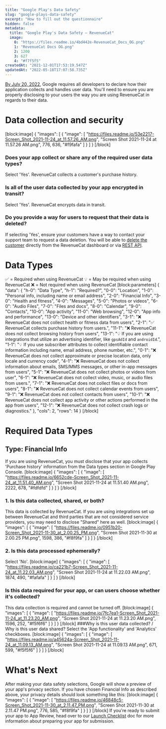 ```yaml
---
title: "Google Play's Data Safety"
slug: "google-plays-data-safety"
excerpt: "How to fill out the questionnaire"
hidden: false
metadata: 
  title: "Google Play's Data Safety – RevenueCat"
  image: 
    0: "https://files.readme.io/4bd442e-RevenueCat_Docs_OG.png"
    1: "RevenueCat Docs OG.png"
    2: 1200
    3: 627
    4: "#f7f5f5"
createdAt: "2021-12-01T17:53:19.547Z"
updatedAt: "2022-05-18T17:07:58.735Z"
---
```

[By July 20, 2022](https://support.google.com/googleplay/android-developer/answer/10787469?hl=en), Google requires all developers to declare how their application collects and handles user data. You'll need to ensure you are properly disclosing to your users the way you are using RevenueCat in regards to their data.

# Data collection and security
[block:image]
{
  "images": [
    {
      "image": [
        "https://files.readme.io/53e2217-Screen_Shot_2021-11-24_at_11.57.26_AM.png",
        "Screen Shot 2021-11-24 at 11.57.26 AM.png",
        776,
        636,
        "#f9fafa"
      ]
    }
  ]
}
[/block]
### Does your app collect or share any of the required user data types?
Select 'Yes'. RevenueCat collects a customer's purchase history. 

### Is all of the user data collected by your app encrypted in transit?
Select 'Yes'. RevenueCat encrypts data in transit.

### Do you provide a way for users to request that their data is deleted?
If selecting 'Yes', ensure your customers have a way to contact your support team to request a data deletion. You will be able to [delete the customer](doc:manage-users) directly from the RevenueCat dashboard or via [REST API](ref:subscribersapp_user_id).

# Data Types
✅ = Required when using RevenueCat
💡 = May be required when using RevenueCat
❌ = Not required when using RevenueCat
[block:parameters]
{
  "data": {
    "h-0": "Data Type",
    "h-1": "Required?",
    "0-0": "Location",
    "1-0": "Personal info, including name or email address",
    "2-0": "Financial Info",
    "3-0": "Health and fitness",
    "4-0": "Messages",
    "5-0": "Photos or videos",
    "6-0": "Audio Files",
    "7-0": "Files and docs",
    "8-0": "Calendar",
    "9-0": "Contacts",
    "10-0": "App activity",
    "11-0": "Web browsing",
    "12-0": "App info and performance",
    "13-0": "Device and other identifiers",
    "3-1": "❌  RevenueCat does not collect health or fitness data from users",
    "2-1": "✅  RevenueCat collects purchase history from users.",
    "11-1": "❌  RevenueCat does not collect browsing history from users",
    "13-1": "💡 If you are using integrations that utilize an advertising identifier, like `gpsAdId` and `androidId`.",
    "1-1": "💡 If you use subscriber attributes to collect identifiable contact information including name, email address, phone number, etc.",
    "0-1": "❌  RevenueCat does not collect approximate or precise location data, only locale and currency code",
    "4-1": "❌  RevenueCat does not collect information about emails, SMS/MMS messages, or other in-app messages from users",
    "5-1": "❌  RevenueCat does not collect photos or videos from user",
    "6-1": "❌  RevenueCat does not collect video, music, or audio files from users.",
    "7-1": "❌  RevenueCat does not collect files or docs from users",
    "8-1": "❌  RevenueCat does not collect calendar events from users",
    "9-1": "❌  RevenueCat does not collect contacts from users",
    "10-1": "❌  RevenueCat does not collect app activity or other actions performed in the app from users",
    "12-1": "❌  RevenueCat does not collect crash logs or diagnostics."
  },
  "cols": 2,
  "rows": 14
}
[/block]
# Required Data Types
## Type: Financial Info
If you are using RevenueCat, you must disclose that your app collects 'Purchase history' information from the Data types section in Google Play Console. 
[block:image]
{
  "images": [
    {
      "image": [
        "https://files.readme.io/6652cde-Screen_Shot_2021-11-24_at_11.51.40_AM.png",
        "Screen Shot 2021-11-24 at 11.51.40 AM.png",
        2222,
        678,
        "#fdfdfd"
      ]
    }
  ]
}
[/block]
### 1. Is this data collected, shared, or both?
This data is collected by RevenueCat. If you are using integrations set up between RevenueCat and third parties that are not considered service providers, you may need to disclose "Shared" here as well. 
[block:image]
{
  "images": [
    {
      "image": [
        "https://files.readme.io/0951b20-Screen_Shot_2021-11-30_at_2.00.25_PM.png",
        "Screen Shot 2021-11-30 at 2.00.25 PM.png",
        1598,
        386,
        "#f8f9fa"
      ]
    }
  ]
}
[/block]
### 2. Is this data processed ephemerally?
Select 'No'.
[block:image]
{
  "images": [
    {
      "image": [
        "https://files.readme.io/ca221b7-Screen_Shot_2021-11-24_at_11.22.03_AM.png",
        "Screen Shot 2021-11-24 at 11.22.03 AM.png",
        1874,
        490,
        "#fafafa"
      ]
    }
  ]
}
[/block]
### Is this data required for your app, or can users choose whether it's collected?
This data collection is required and cannot be turned off.
[block:image]
{
  "images": [
    {
      "image": [
        "https://files.readme.io/7fc7ea1-Screen_Shot_2021-11-24_at_11.23.20_AM.png",
        "Screen Shot 2021-11-24 at 11.23.20 AM.png",
        1596,
        252,
        "#f5f6f6"
      ]
    }
  ]
}
[/block]
###Why is this user data collected? / Why is this user data shared?
Select the 'App functionality' and 'Analytics' checkboxes.
[block:image]
{
  "images": [
    {
      "image": [
        "https://files.readme.io/a45624a-Screen_Shot_2021-11-24_at_11.09.13_AM.png",
        "Screen Shot 2021-11-24 at 11.09.13 AM.png",
        671,
        599,
        "#f5f5f6"
      ]
    }
  ]
}
[/block]
# What's Next
After making your data safety selections, Google will show a preview of your app's privacy section. If you have chosen Financial Info as described above, your privacy details should look something like this: 
[block:image]
{
  "images": [
    {
      "image": [
        "https://files.readme.io/46848c5-Screen_Shot_2021-11-30_at_2.11.47_PM.png",
        "Screen Shot 2021-11-30 at 2.11.47 PM.png",
        776,
        585,
        "#f8f9fa"
      ]
    }
  ]
}
[/block]
If you're ready to submit your app to App Review, head over to our [Launch Checklist](doc:launch-checklist)  doc for more information about preparing your app for submission.